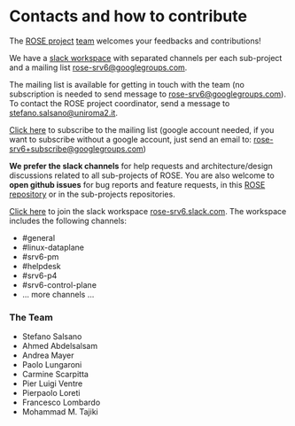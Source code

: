 # Contacts and how to contribute

The [ROSE project](https://netgroup.github.io/rose/) [team](#the-team) welcomes your feedbacks and contributions!

We have a [slack workspace](http://rose-slack.netgroup.uniroma2.it:3000) with separated channels per each sub-project
and a mailing list [rose-srv6@googlegroups.com](mailto:rose-srv6@googlegroups.com). 

The mailing list is available for getting in touch with the team (no subscription is needed to send message to [rose-srv6@googlegroups.com](mailto:rose-srv6@googlegroups.com)). To contact the ROSE project coordinator, send a message to [stefano.salsano@uniroma2.it](mailto:stefano.salsano@uniroma2.it).

[Click here](https://groups.google.com/forum/#!forum/rose-srv6) to subscribe to the mailing list (google account needed, if you want to subscribe without a google account, just send an email to: [rose-srv6+subscribe@googlegroups.com](mailto:rose-srv6+subscribe@googlegroups.com))

**We prefer the slack channels** for help requests and architecture/design discussions related to all sub-projects of ROSE. You are also welcome to **open github issues** for bug reports and feature requests, in this [ROSE repository](https://github.com/netgroup/rose) or in the sub-projects repositories.

[Click here](http://rose-slack.netgroup.uniroma2.it:3000) to join the slack workspace [rose-srv6.slack.com](http://rose-srv6.slack.com). The workspace includes the following channels:
- #general
- #linux-dataplane
- #srv6-pm
- #helpdesk
- #srv6-p4
- #srv6-control-plane
- ... more channels ...

### The Team

- Stefano Salsano
- Ahmed Abdelsalsam
- Andrea Mayer
- Paolo Lungaroni
- Carmine Scarpitta
- Pier Luigi Ventre
- Pierpaolo Loreti
- Francesco Lombardo
- Mohammad M. Tajiki

